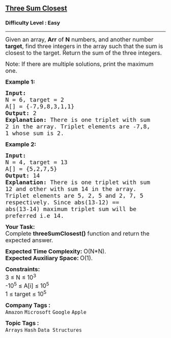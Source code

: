 <h2><a href="https://practice.geeksforgeeks.org/problems/three-sum-closest/1?page=5&difficulty[]=0&category[]=Arrays&category[]=Strings&sortBy=submissions">Three Sum Closest</a></h2><h3>Difficulty Level : Easy</h3><hr><div class="problems_problem_content__Xm_eO"><p><span style="font-size:18px">Given an array,&nbsp;<strong>Arr</strong>&nbsp;of <strong>N</strong> numbers, and another number <strong>target</strong>,&nbsp;find three integers in the array&nbsp;such that the sum is closest to the target. Return the sum of the three integers.</span></p>

<p><span style="font-size:18px">Note: If there are multiple solutions, print the maximum one.</span></p>

<p><span style="font-size:18px"><strong>Example 1:</strong></span></p>

<pre><span style="font-size:18px"><strong>Input:
</strong>N = 6, target = 2
A[] = {-7,9,8,3,1,1}
<strong>Output: </strong>2<strong>
Explanation: </strong>There is one triplet with sum
2 in the array. Triplet elements are -7,8,
1 whose sum is 2.</span>
</pre>

<p><span style="font-size:18px"><strong>Example 2:</strong></span></p>

<pre><span style="font-size:18px"><strong>Input:
</strong>N = 4, target = 13
A[] = {5,2,7,5}
<strong>Output: </strong>14<strong>
Explanation: </strong>There is one triplet with sum
12&nbsp;and other with sum 14&nbsp;in the array.
Triplet elements are 5, 2, 5&nbsp;and 2, 7, 5
respectively. Since abs(13-12) ==
abs(13-14) maximum triplet sum will be
preferred i.e 14.</span></pre>

<p><span style="font-size:18px"><strong>Your Task:</strong><br>
Complete&nbsp;<strong>threeSumClosest()</strong>&nbsp;function and return the expected answer.</span></p>

<p><span style="font-size:18px"><strong>Expected Time Complexity:&nbsp;</strong>O(N*N).<br>
<strong>Expected Auxiliary Space:&nbsp;</strong>O(1).</span></p>

<p><span style="font-size:18px"><strong>Constraints:</strong><br>
3 ≤ N ≤ 10<sup>3</sup><br>
-10<sup>5</sup> ≤ A[i] ≤ 10<sup>5</sup><br>
1 ≤ target&nbsp;≤ 10<sup>5</sup></span></p>
</div><p><span style=font-size:18px><strong>Company Tags : </strong><br><code>Amazon</code>&nbsp;<code>Microsoft</code>&nbsp;<code>Google</code>&nbsp;<code>Apple</code>&nbsp;<br><p><span style=font-size:18px><strong>Topic Tags : </strong><br><code>Arrays</code>&nbsp;<code>Hash</code>&nbsp;<code>Data Structures</code>&nbsp;